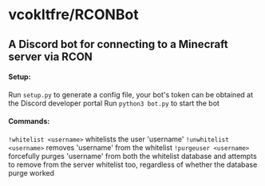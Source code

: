 # vcokltfre/RCONBot

## A Discord bot for connecting to a Minecraft server via RCON

#### Setup:

Run `setup.py` to generate a config file, your bot's token can be obtained at the Discord developer portal
Run `python3 bot.py` to start the bot

#### Commands:

`!whitelist <username>` whitelists the user 'username'
`!unwhitelist <username>` removes 'username' from the whitelist
`!purgeuser <username>` forcefully purges 'username' from both the whitelist database and attempts to remove from the server whitelist too, regardless of whether the database purge worked